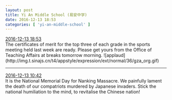 ```yaml
---
layout: post
title: Yi An Middle School (易安中学)
date: 2016-12-13 18:53
categories: [ 'yi-an-middle-school' ]
---
```


<div class="weibo-info">
  <a href="http://weibo.com/6074218720/ElWulqVRt">2016-12-13 18:53</a>
</div>
The certificates of merit for the top three of each grade in the sports meeting held last week are ready. Please get yours from the Office of Teaching Affairs at breaks tomorrow morning. ![applaud](http://img.t.sinajs.cn/t4/appstyle/expression/ext/normal/36/gza_org.gif)

<!-- more -->

---

<div class="weibo-info">
  <a href="http://weibo.com/6074218720/ElTh9Fcy2">2016-12-13 10:42</a>
</div>
It is the National Memorial Day for Nanking Massacre. We painfully lament the death of our compatriots murdered by Japanese invaders. Stick the national humiliation to the mind, to revitalise the Chinese nation!
